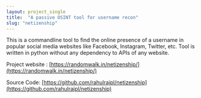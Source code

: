 ```yaml
---
layout: project_single
title:  "A passive OSINT tool for username recon"
slug: "netizenship"
---
```


This is a commandline tool to find the online presence of a username in popular social media websites like Facebook, Instagram, Twitter, etc. Tool is written in python without any dependency to APIs of any website. 

Project website : [https://randomwalk.in/netizenship/](https://randomwalk.in/netizenship/)

Source Code: [https://github.com/rahulrajpl/netizenship](https://github.com/rahulrajpl/netizenship)

